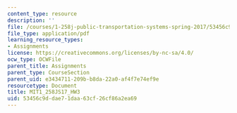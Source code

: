 ```yaml
---
content_type: resource
description: ''
file: /courses/1-258j-public-transportation-systems-spring-2017/53456c9ddae71daa63cf26cf86a2ea69_MIT1_258JS17_HW3.pdf
file_type: application/pdf
learning_resource_types:
- Assignments
license: https://creativecommons.org/licenses/by-nc-sa/4.0/
ocw_type: OCWFile
parent_title: Assignments
parent_type: CourseSection
parent_uid: e3434711-209b-b8da-22a0-af4f7e74ef9e
resourcetype: Document
title: MIT1_258JS17_HW3
uid: 53456c9d-dae7-1daa-63cf-26cf86a2ea69
---
```

